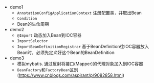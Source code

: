 - demo1
    - `AnnotationConfigApplicationContext` 注册配置类，并取出Bean
    - `Condition`
    - Bean的生命周期
- demo2
    - `@Import` 动态加入Bean到IOC容器
    - `ImportSelector`
    - `ImportBeanDefinitionRegistrar` 基于BeanDefinition往IOC容器放入Bean时，必须先定义好这个Bean的BeanDefinition
- demo3 
    - 模拟mybatis. 通过反射将接口(Mapper)的代理对象加入到IOC容器
    - `BeanFactory`和`FactoryBean`区别(https://www.cnblogs.com/aspirant/p/9082858.html)





